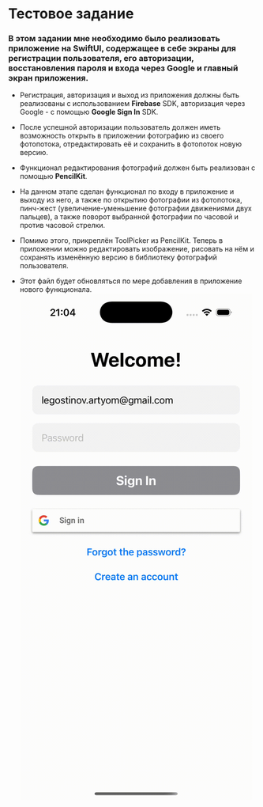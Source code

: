 # Тестовое задание

### В этом задании мне необходимо было реализовать приложение на **SwiftUI**, содержащее в себе экраны для регистрации пользователя, его авторизации, восстановления пароля и входа через Google и главный экран приложения.

- Регистрация, авторизация и выход из приложения должны быть реализованы с использованием **Firebase** SDK, авторизация через Google - с помощью **Google Sign In** SDK.
- После успешной авторизации пользователь должен иметь возможность открыть в приложении фотографию из своего фотопотока, отредактировать её и сохранить в фотопоток новую версию.
- Функционал редактирования фотографий должен быть реализован с помощью **PencilKit**.

- На данном этапе сделан функционал по входу в приложение и выходу из него, а также по открытию фотографии из фотопотока, пинч-жест (увеличение-уменьшение фотографии движениями двух пальцев), а также поворот выбранной фотографии по часовой и против часовой стрелки.
- Помимо этого, прикреплён ToolPicker из PencilKit. Теперь в приложении можно редактировать изображение, рисовать на нём и сохранять изменённую версию в библиотеку фотографий пользователя.
- Этот файл будет обновляться по мере добавления в приложение нового функционала.
![](screenshots/01.gif)
